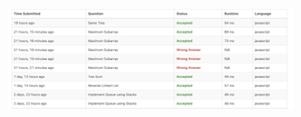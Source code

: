 <div align="center">
    <img src="/Screenshot 2023-10-04 at 10.36.52.png" width="800px"</img> 
</div>
